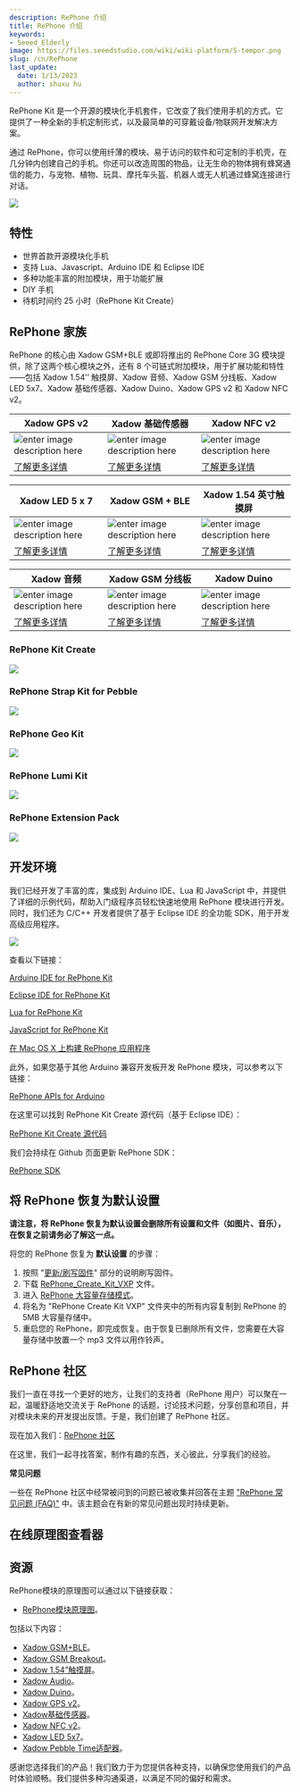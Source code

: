 ```yaml
---
description: RePhone 介绍
title: RePhone 介绍
keywords:
- Seeed_Elderly
image: https://files.seeedstudio.com/wiki/wiki-platform/S-tempor.png
slug: /cn/RePhone
last_update:
  date: 1/13/2023
  author: shuxu hu
---
```


RePhone Kit 是一个开源的模块化手机套件，它改变了我们使用手机的方式。它提供了一种全新的手机定制形式，以及最简单的可穿戴设备/物联网开发解决方案。

通过 RePhone，你可以使用纤薄的模块、易于访问的软件和可定制的手机壳，在几分钟内创建自己的手机。你还可以改造周围的物品，让无生命的物体拥有蜂窝通信的能力，与宠物、植物、玩具、摩托车头盔、机器人或无人机通过蜂窝连接进行对话。

[![](https://files.seeedstudio.com/wiki/Seeed-WiKi/docs/images/get_one_now.png)](https://www.seeedstudio.com/RePhone-Kit-Create-p-2552.html)

## 特性

- 世界首款开源模块化手机
- 支持 Lua、Javascript、Arduino IDE 和 Eclipse IDE
- 多种功能丰富的附加模块，用于功能扩展
- DIY 手机
- 待机时间约 25 小时（RePhone Kit Create）

## RePhone 家族

RePhone 的核心由 Xadow GSM+BLE 或即将推出的 RePhone Core 3G 模块提供，除了这两个核心模块之外，还有 8 个可链式附加模块，用于扩展功能和特性——包括 Xadow 1.54’’ 触摸屏、Xadow 音频、Xadow GSM 分线板、Xadow LED 5x7、Xadow 基础传感器、Xadow Duino、Xadow GPS v2 和 Xadow NFC v2。

| Xadow GPS v2 | Xadow 基础传感器 | Xadow NFC v2 |
|--------------|------------------|--------------|
|![enter image description here](https://files.seeedstudio.com/wiki/Rephone/image/product1.jpg)|![enter image description here](https://files.seeedstudio.com/wiki/Rephone/image/product2.jpg)|![enter image description here](https://files.seeedstudio.com/wiki/Rephone/image/product3.jpg)|
|[了解更多详情](https://www.seeedstudio.com/Xadow-GPS-v2-p-2557.html)|[了解更多详情](https://www.seeedstudio.com/Xadow-Basic-Sensors-p-2555.html)|[了解更多详情](https://www.seeedstudio.com/Xadow-NFC-v2-p-2562.html)|

| Xadow LED 5 x 7 | Xadow GSM + BLE | Xadow 1.54 英寸触摸屏 |
|------------------|----------------|-----------------------|
|![enter image description here](https://files.seeedstudio.com/wiki/Rephone/image/product4.jpg)|![enter image description here](https://files.seeedstudio.com/wiki/Rephone/image/product5.jpg)|![enter image description here](https://files.seeedstudio.com/wiki/Rephone/image/product6.jpg)|
|[了解更多详情](https://www.seeedstudio.com/Xadow-LED-5-x-7-p-2561.html)|[了解更多详情](https://www.seeedstudio.com/Xadow-GSM-%2B-BLE-p-2560.html)|[了解更多详情](https://www.seeedstudio.com/Xadow-1.54-inch-Touchscreen-p-2553.html)|

| Xadow 音频 | Xadow GSM 分线板 | Xadow Duino |
|------------|------------------|-------------|
|![enter image description here](https://files.seeedstudio.com/wiki/Rephone/image/product7.jpg)|![enter image description here](https://files.seeedstudio.com/wiki/Rephone/image/product8.jpg)|![enter image description here](https://files.seeedstudio.com/wiki/Rephone/image/product9.jpg)|
|[了解更多详情](https://www.seeedstudio.com/Xadow-Audio-p-2554.html)|[了解更多详情](https://www.seeedstudio.com/Xadow-GSM-Breakout-p-2559.html)|[了解更多详情](https://www.seeedstudio.com/Xadow-Duino-p-2556.html)|

### RePhone Kit Create

[![](https://files.seeedstudio.com/wiki/Rephone/image/375px-IMG_2999.JPG)](https://www.seeedstudio.com/item_detail.html?p_id=2552)

### RePhone Strap Kit for Pebble

[![](https://files.seeedstudio.com/wiki/Rephone/image/450px-RePhone_strap_kit_for_pebble-20.png)](https://www.seeedstudio.com/RePhone-Strap-Kit-for-Pebble-Time-p-2633.html)

### RePhone Geo Kit

[![](https://files.seeedstudio.com/wiki/Rephone/image/450px-RePhone_Geo_Kit_wiki_2.jpg)](https://www.seeedstudio.com/RePhone-Geo-Kit-p-2624.html)

### RePhone Lumi Kit

[![](https://files.seeedstudio.com/wiki/Rephone/image/450px-RePhone_Lumi_Kit_wiki_2.jpg)](https://www.seeedstudio.com/RePhone-Lumi-Kit-p-2623.html)

### RePhone Extension Pack

[![](https://files.seeedstudio.com/wiki/Rephone/image/450px-RePhone_Extesion_Pack_wiki_2.jpg)](https://www.seeedstudio.com/RePhone-Extension-Pack-p-2630.html)

## 开发环境

我们已经开发了丰富的库，集成到 Arduino IDE、Lua 和 JavaScript 中，并提供了详细的示例代码，帮助入门级程序员轻松快速地使用 RePhone 模块进行开发。同时，我们还为 C/C++ 开发者提供了基于 Eclipse IDE 的全功能 SDK，用于开发高级应用程序。

![](https://files.seeedstudio.com/wiki/Rephone/image/600px-IDE_LOGOs.png)

查看以下链接：

[Arduino IDE for RePhone Kit](https://wiki.seeedstudio.com/cn/Arduino_IDE_for_RePhone_Kit/)

[Eclipse IDE for RePhone Kit](https://wiki.seeedstudio.com/cn/Eclipse_IDE_for_RePhone_Kit)

[Lua for RePhone Kit](https://wiki.seeedstudio.com/cn/Lua_for_RePhone)

[JavaScript for RePhone Kit](https://wiki.seeedstudio.com/cn/JavaScript_for_RePhone)

[在 Mac OS X 上构建 RePhone 应用程序](https://github.com/Seeed-Studio/CodeLite_for_RePhone/wiki/building-RePhone-applications-on-Mac-OS-X)

此外，如果您基于其他 Arduino 兼容开发板开发 RePhone 模块，可以参考以下链接：

[RePhone APIs for Arduino](https://github.com/WayenWeng/RePhone_API_for_Arduino/)

在这里可以找到 RePhone Kit Create 源代码（基于 Eclipse IDE）：

[RePhone Kit Create 源代码](https://github.com/WayenWeng/RePhone_Create_Kit_Source_Code/)

我们会持续在 Github 页面更新 RePhone SDK：

[RePhone SDK](https://github.com/WayenWeng/RePhone_SDK_Bin_Update//)

## 将 RePhone 恢复为默认设置

**请注意，将 RePhone 恢复为默认设置会删除所有设置和文件（如图片、音乐），在恢复之前请务必了解这一点。**

将您的 RePhone 恢复为 **默认设置** 的步骤：

1. 按照 "[更新/刷写固件](https://wiki.seeedstudio.com/cn/Arduino_IDE_for_RePhone_Kit/#updateflash-the-firmware)" 部分的说明刷写固件。
2. 下载 [RePhone_Create_Kit_VXP](https://github.com/WayenWeng/RePhone_Create_Kit_VXP/) 文件。
3. 进入 [RePhone 大容量存储模式](https://wiki.seeedstudio.com/cn/Xadow_GSMPlusBLE/#mass-storage-mode)。
4. 将名为 "RePhone Create Kit VXP" 文件夹中的所有内容复制到 RePhone 的 5MB 大容量存储中。
5. 重启您的 RePhone，即完成恢复。由于恢复已删除所有文件，您需要在大容量存储中放置一个 mp3 文件以用作铃声。

## RePhone 社区

我们一直在寻找一个更好的地方，让我们的支持者（RePhone 用户）可以聚在一起，温暖舒适地交流关于 RePhone 的话题，讨论技术问题，分享创意和项目，并对模块未来的开发提出反馈。于是，我们创建了 RePhone 社区。

现在加入我们：[RePhone 社区](https://community.seeedstudio.com/discover.html?t=rephone)

在这里，我们一起寻找答案，制作有趣的东西，关心彼此，分享我们的经验。

**常见问题**

一些在 RePhone 社区中经常被问到的问题已被收集并回答在主题 ["RePhone 常见问题 (FAQ)"](https://community.seeedstudio.com/topic_detail.html?id=5170#p23753) 中。该主题会在有新的常见问题出现时持续更新。

## 在线原理图查看器

<div className="altium-ecad-viewer" data-project-src="https://files.seeedstudio.com/wiki/Rephone/resource/Schematic_Diagrams_of_RePhone_Modules.rar" style={{borderRadius: '0px 0px 4px 4px', height: 500, borderStyle: 'solid', borderWidth: 1, borderColor: 'rgb(241, 241, 241)', overflow: 'hidden', maxWidth: 1280, maxHeight: 700, boxSizing: 'border-box'}}>
</div>



## 资源
RePhone模块的原理图可以通过以下链接获取：

- [RePhone模块原理图](https://files.seeedstudio.com/wiki/Rephone/resource/Schematic_Diagrams_of_RePhone_Modules.rar)。

包括以下内容：

- [Xadow GSM+BLE](https://wiki.seeedstudio.com/cn/Xadow_GSMPlusBLE/)。
- [Xadow GSM Breakout](https://wiki.seeedstudio.com/cn/Xadow_GSM_Breakout/)。
- [Xadow 1.54”触摸屏](https://wiki.seeedstudio.com/cn/Xadow_1.54_inch_Touchscreen/)。
- [Xadow Audio](https://wiki.seeedstudio.com/cn/Xadow_Audio/)。
- [Xadow Duino](https://wiki.seeedstudio.com/cn/Xadow_Duino/)。
- [Xadow GPS v2](https://wiki.seeedstudio.com/cn/Xadow_GPS/)。
- [Xadow基础传感器](https://wiki.seeedstudio.com/cn/Xadow_Basic_Sensors/)。
- [Xadow NFC v2](https://wiki.seeedstudio.com/cn/Xadow_NFC_v2/)。
- [Xadow LED 5x7](https://wiki.seeedstudio.com/cn/Xadow_LED_5x7/)。
- [Xadow Pebble Time适配器](https://wiki.seeedstudio.com/cn/Xadow_Pebble_Time_Adapter/)。

感谢您选择我们的产品！我们致力于为您提供各种支持，以确保您使用我们的产品时体验顺畅。我们提供多种沟通渠道，以满足不同的偏好和需求。

<div class="button_tech_support_container">
<a href="https://forum.seeedstudio.com/" class="button_forum"></a> 
<a href="https://www.seeedstudio.com/contacts" class="button_email"></a>
</div>

<div class="button_tech_support_container">
<a href="https://discord.gg/eWkprNDMU7" class="button_discord"></a> 
<a href="https://github.com/Seeed-Studio/wiki-documents/discussions/69" class="button_discussion"></a>
</div>